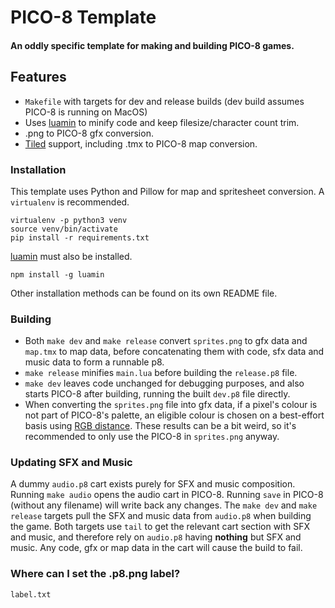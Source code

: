 # PICO-8 Template
#### An oddly specific template for making and building PICO-8 games.

## Features
* `Makefile` with targets for dev and release builds (dev build assumes PICO-8 is running on MacOS)
* Uses [luamin](https://github.com/mathiasbynens/luamin) to minify code and keep filesize/character count trim. 
* .png to PICO-8 gfx conversion.
* [Tiled](https://github.com/bjorn/tiled) support, including .tmx to PICO-8 map conversion.

### Installation
This template uses Python and Pillow for map and spritesheet conversion. A `virtualenv` is recommended.
```
virtualenv -p python3 venv
source venv/bin/activate
pip install -r requirements.txt
```

[luamin](https://github.com/mathiasbynens/luamin) must also be installed.
```
npm install -g luamin
```
Other installation methods can be found on its own README file.

### Building
* Both `make dev` and `make release` convert `sprites.png` to gfx data and `map.tmx` to map data, before concatenating them with code, sfx data and music data to form a runnable p8.
* `make release` minifies `main.lua` before building the `release.p8` file.
* `make dev` leaves code unchanged for debugging purposes, and also starts PICO-8 after building, running the built `dev.p8` file directly.
* When converting the `sprites.png` file into gfx data, if a pixel's colour is not part of PICO-8's palette, an eligible colour is chosen on a best-effort basis using [RGB distance](https://en.wikipedia.org/wiki/Color_difference#sRGB). These results can be a bit weird, so it's recommended to only use the PICO-8 in `sprites.png` anyway.

### Updating SFX and Music
A dummy `audio.p8` cart exists purely for SFX and music composition. Running `make audio` opens the audio cart in PICO-8. Running `save` in PICO-8 (without any filename) will write back any changes. The `make dev` and `make release` targets pull the SFX and music data from `audio.p8` when building the game. Both targets use `tail` to get the relevant cart section with SFX and music, and therefore rely on `audio.p8` having **nothing** but SFX and music. Any code, gfx or map data in the cart will cause the build to fail.

### Where can I set the .p8.png label?
`label.txt`
